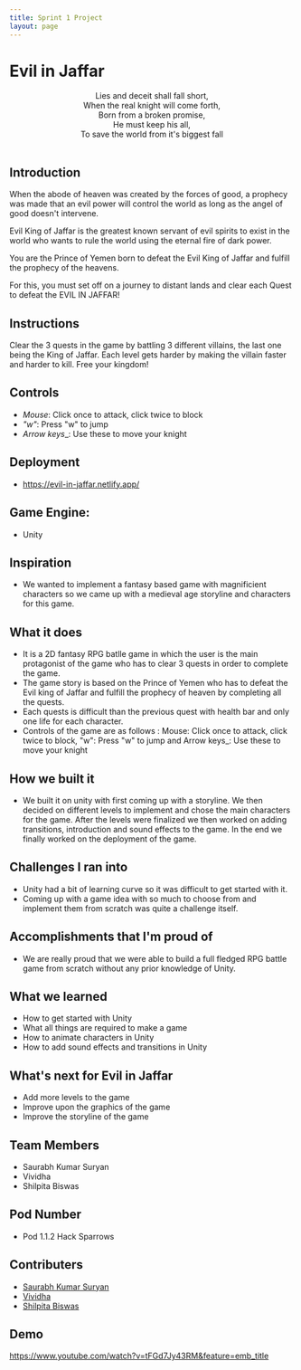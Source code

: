 ```yaml
---
title: Sprint 1 Project
layout: page
---
```


# Evil in Jaffar

<p align="center">
Lies and deceit shall fall short,<br/>  
When the real knight will come forth,<br/>  
Born from a broken promise,<br/>  
He must keep his all,<br/>  
To save the world from it's biggest fall<br/>
<br/> 
 
</p>


## Introduction

When the abode of heaven was created by the forces of good, a prophecy was made that an evil power will control the world as long as the angel of good doesn't intervene. 

Evil King of Jaffar is the greatest known servant of evil spirits to exist in the world who wants to rule the world using the eternal fire of dark power.

You are the Prince of Yemen born to defeat the Evil King of Jaffar and fulfill the prophecy of the heavens.

For this, you must set off on a journey to distant lands and clear each Quest to defeat the EVIL IN JAFFAR!

## Instructions
Clear the 3 quests in the game by battling 3 different villains, the last one being the King of Jaffar. Each level gets harder by making the villain faster and harder to kill. Free your kingdom! 

## Controls
 - _Mouse_: Click once to attack, click twice to block
 - _"w"_: Press "w" to jump
 - _Arrow keys__: Use these to move your knight

## Deployment
 - https://evil-in-jaffar.netlify.app/

## Game Engine:
 - Unity 
 
 ## Inspiration
- We wanted to implement a fantasy based game with magnificient characters so we came up with a medieval age storyline and characters for this game.

## What it does
- It is a 2D fantasy RPG batlle game in which the user is the main protagonist of the game who has to clear 3 quests in order to complete the game.
- The game story is based on the Prince of Yemen who has to defeat the Evil king of Jaffar and fulfill the prophecy of heaven by completing all the quests.
- Each quests is difficult than the previous quest with health bar and only one life for each character.
- Controls of the game are as follows : Mouse: Click once to attack, click twice to block, "w": Press "w" to jump and Arrow keys_: Use these to move your knight

## How we built it
- We built it on unity with first coming up with a storyline. We then decided on different levels to implement and chose the main characters for the game. After the levels were finalized we then worked on adding transitions, introduction and sound effects to the game. In the end we finally worked on the deployment of the game.

## Challenges I ran into
- Unity had a bit of learning curve so it was difficult to get started with it.
- Coming up with a game idea with so much to choose from and implement them from scratch was quite a challenge itself. 

## Accomplishments that I'm proud of
- We are really proud that we were able to build a full fledged RPG battle game from scratch without any prior knowledge of Unity.


## What we learned
- How to get started with Unity
- What all things are required to make a game
- How to animate characters in Unity
- How to add sound effects and transitions in Unity

## What's next for Evil in Jaffar
- Add more levels to the game
- Improve upon the graphics of the game 
- Improve the storyline of the game

## Team Members
- Saurabh Kumar Suryan
- Vividha
- Shilpita Biswas

## Pod Number
- Pod 1.1.2 Hack Sparrows 

 
## Contributers
 - [Saurabh Kumar Suryan](https://github.com/sksuryan)
 - [Vividha](https://github.com/V2dha)
 - [Shilpita Biswas](https://github.com/sh-biswas)
 
## Demo
https://www.youtube.com/watch?v=tFGd7Jy43RM&feature=emb_title
